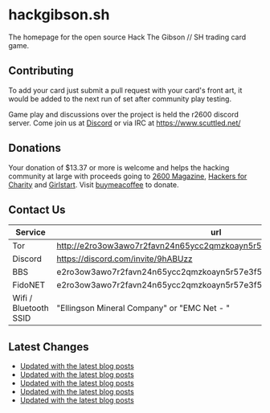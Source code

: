 # hackgibson.sh
The homepage for the open source Hack The Gibson // SH trading card game.


## Contributing

To add your card just submit a pull request with your card's front art, it would be added to the next run of set after community play testing.

Game play and discussions over the project is held the r2600 discord server. Come join us at [Discord](https://discord.com/invite/9hABUzz) or via IRC at https://www.scuttled.net/


## Donations

Your donation of $13.37 or more is welcome and helps the hacking community at large with proceeds going to [2600 Magazine](https://2600.com/), [Hackers for Charity](https://hackersforcharity.org) and [Girlstart](https://girlstart.org).  Visit [buymeacoffee](https://www.buymeacoffee.com/hackgibson.sh) to donate.


## Contact Us

Service | url
-|-
Tor | http://e2ro3ow3awo7r2favn24n65ycc2qmzkoayn5r57e3f56nvjwdcgg32ad.onion
Discord | https://discord.com/invite/9hABUzz
BBS | e2ro3ow3awo7r2favn24n65ycc2qmzkoayn5r57e3f56nvjwdcgg32ad.onion:23
FidoNET | e2ro3ow3awo7r2favn24n65ycc2qmzkoayn5r57e3f56nvjwdcgg32ad.onion:24554
Wifi / Bluetooth SSID | "Ellingson Mineral Company" or "EMC Net - <fidonet address>"

## Latest Changes
<!-- BLOG-POST-LIST:START -->
- [Updated with the latest blog posts](https://github.com/DFW2600/hackgibson.sh/commit/74e8469f9bc1f87b45b4a60a5ac7af6eb99d61ae)
- [Updated with the latest blog posts](https://github.com/DFW2600/hackgibson.sh/commit/791fae049fe5581dc399c44b5cd24d9483c9cf1d)
- [Updated with the latest blog posts](https://github.com/DFW2600/hackgibson.sh/commit/7cfd859550275ebd672f1fc046c9fc0d20dc7645)
- [Updated with the latest blog posts](https://github.com/DFW2600/hackgibson.sh/commit/cd75736c1643b9510c2b36e3dd88728fe3595bc7)
- [Updated with the latest blog posts](https://github.com/DFW2600/hackgibson.sh/commit/7c120650c19cfc3ef58c217a03db96a4bb93df78)
<!-- BLOG-POST-LIST:END -->
